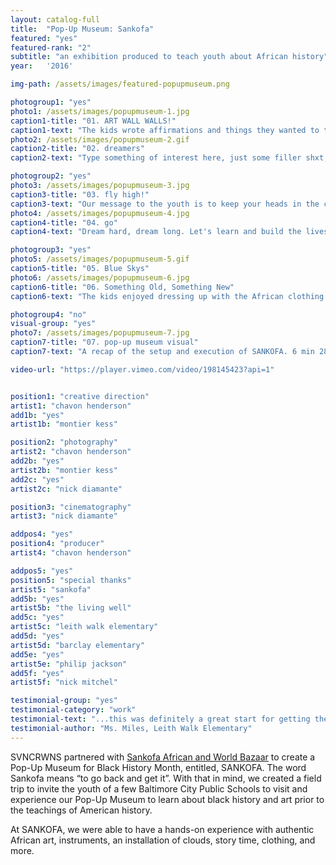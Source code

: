 ```yaml
---
layout: catalog-full
title:  "Pop-Up Museum: Sankofa"
featured: "yes"
featured-rank: "2"
subtitle: "an exhibition produced to teach youth about African history"
year:	'2016'

img-path: /assets/images/featured-popupmuseum.png

photogroup1: "yes"
photo1: /assets/images/popupmuseum-1.jpg
caption1-title: "01. ART WALL WALLS!"
caption1-text: "The kids wrote affirmations and things they wanted to tell themselves and each other on the collaborative art wall."
photo2: /assets/images/popupmuseum-2.gif
caption2-title: "02. dreamers"
caption2-text: "Type something of interest here, just some filler shxt, no one cares what this says anyway.  Just keep on typing, get it?!"

photogroup2: "yes"
photo3: /assets/images/popupmuseum-3.jpg
caption3-title: "03. fly high!"
caption3-text: "Our message to the youth is to keep your heads in the clouds.  We need ambitious thinkers. We need fearless dreamers."
photo4: /assets/images/popupmuseum-4.jpg
caption4-title: "04. go"
caption4-text: "Dream hard, dream long. Let's learn and build the lives we want, leave the legacy we want, create the history we want. Never stop dreaming."

photogroup3: "yes"
photo5: /assets/images/popupmuseum-5.gif
caption5-title: "05. Blue Skys"
photo6: /assets/images/popupmuseum-6.jpg
caption6-title: "06. Something Old, Something New"
caption6-text: "The kids enjoyed dressing up with the African clothing. They had pants suits, dresses, scarves, hats and other trinkets to adorn themselves with.  And what's a dress up moment, without checking yourself out in the mirror."

photogroup4: "no"
visual-group: "yes"
photo7: /assets/images/popupmuseum-7.jpg
caption7-title: "07. pop-up museum visual"
caption7-text: "A recap of the setup and execution of SANKOFA. 6 min 28 sec."

video-url: "https://player.vimeo.com/video/198145423?api=1"


position1: "creative direction"
artist1: "chavon henderson"
add1b: "yes"
artist1b: "montier kess"

position2: "photography"
artist2: "chavon henderson"
add2b: "yes"
artist2b: "montier kess"
add2c: "yes"
artist2c: "nick diamante"

position3: "cinematography"
artist3: "nick diamante"

addpos4: "yes"
position4: "producer"
artist4: "chavon henderson"

addpos5: "yes"
position5: "special thanks"
artist5: "sankofa"
add5b: "yes"
artist5b: "the living well"
add5c: "yes"
artist5c: "leith walk elementary"
add5d: "yes"
artist5d: "barclay elementary"
add5e: "yes"
artist5e: "philip jackson"
add5f: "yes"
artist5f: "nick mitchel"

testimonial-group: "yes"
testimonial-category: "work"
testimonial-text: "...this was definitely a great start for getting the kids involved with the culture, and knowing a little bit of history that they may not have learned in the class room."
testimonial-author: "Ms. Miles, Leith Walk Elementary"
---
```


SVNCRWNS partnered with <a href="http://sankofaafricanbazaar.com" target="_blank">Sankofa African and World Bazaar</a> to create a Pop-Up Museum for Black History Month, entitled, SANKOFA.  The word Sankofa means “to go back and get it”.  With that in mind, we created a field trip to invite the youth of a few Baltimore City Public Schools to visit and experience our Pop-Up Museum to learn about black history and art prior to the teachings of American history. 

At SANKOFA, we were able to have a hands-on experience with authentic African art, instruments, an installation of clouds, story time, clothing, and more.  